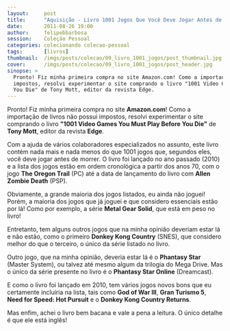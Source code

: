 ```yaml
---
layout:     post
title:      "Aquisição - Livro 1001 Jogos Que Você Deve Jogar Antes de Morrer"
date:       2011-08-26 19:00
author:     felipebbarbosa
session:    Coleção Pessoal
categories: colecionando colecao-pessoal
tags:       [livros]
thumbnail:  /imgs/posts/colecao/09_livro_1001_jogos/post_thumbnail.jpg
cover:      /imgs/posts/colecao/09_livro_1001_jogos/post_header.jpg
sinopse: >
  Pronto! Fiz minha primeira compra no site Amazon.com! Como a importação de livros não possui
  impostos, resolvi experimentar o site comprando o livro "1001 Video Games You Must Play Before
  You Die" de Tony Mott, editor da revista Edge.
---
```

Pronto! Fiz minha primeira compra no site **Amazon.com**! Como a importação de livros não possui
impostos, resolvi experimentar o site comprando o livro **"1001 Video Games You Must Play Before
You Die"** de **Tony Mott**, editor da revista **Edge**.

Com a ajuda de vários colaboradores especializados no assunto, este livro contém nada mais e nada
menos do que 1001 jogos que, segundos eles, você deve jogar antes de morrer. O livro foi lançado
no ano passado (2010) e a lista dos jogos estão em ordem cronológica a partir dos anos 70, com o
jogo **The Oregon Trail** (PC) até a data de lançamento do livro com **Allen Zombie Death** (PSP).

Obviamente, a grande maioria dos jogos listados, eu ainda não joguei! Porém, a maioria dos jogos
que já joguei e que considero essenciais estão por lá! Como por exemplo, a série **Metal Gear Solid**,
que está em peso no livro!

Entretanto, tem alguns outros jogos que na minha opinião deveriam estar lá e não estão, como o
primeiro **Donkey Kong Country** (SNES), que considero melhor do que o terceiro, o único da série
listado no livro.

Outro jogo, que na minha opinião, deveria estar lá é o **Phantasy Star** (Master System), ou talvez
até mesmo algum da trilogia do Mega Drive. Mas o único da série presente no livro é o
**Phantasy Star Online** (Dreamcast).

E como o livro foi lançado em 2010, tem vários jogos novos bons que eu certamente incluíria na
lista, tais como **God of War III**, **Gran Turismo 5**, **Need for Speed: Hot Pursuit** e o
**Donkey Kong Country Returns**.

Mas enfim, achei o livro bem bacana e vale a pena a leitura. O único detalhe é que ele está inglês!
